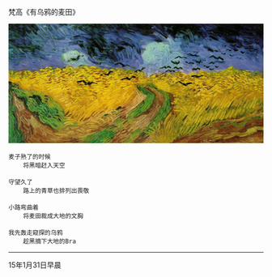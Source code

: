 
梵高《有乌鸦的麦田》

![Starry Night](vincent/Wheat_Field_with_Crows_1890.jpg)

	麦子熟了的时候
		将黑暗赶入天空	

	守望久了
		路上的青草也排列出畏敬
	
	小路弯曲着
		将麦田裁成大地的文胸
	
	我先轰走窥探的乌鸦
		趁黑摘下大地的Bra

---
15年1月31日早晨